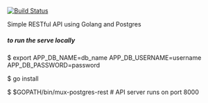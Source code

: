 [![Build Status](https://semaphoreci.com/api/v1/ayoo/go-mux-postgres-rest/branches/master/shields_badge.svg)](https://semaphoreci.com/ayoo/go-mux-postgres-rest)


Simple RESTful API using Golang and Postgres

##### to run the serve locally
$ export APP_DB_NAME=db_name APP_DB_USERNAME=username APP_DB_PASSWORD=password

$ go install

$ $GOPATH/bin/mux-postgres-rest # API server runs on port 8000